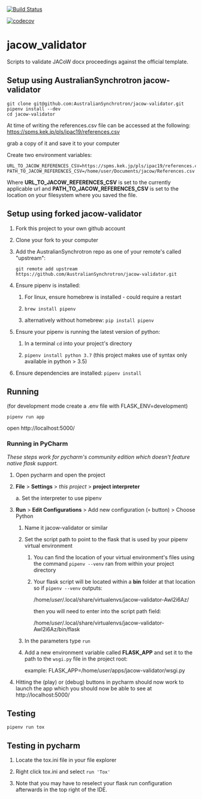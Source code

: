 [![Build Status](https://travis-ci.com/AustralianSynchrotron/jacow-validator.svg?branch=master)](https://travis-ci.com/AustralianSynchrotron/jacow-validator)

[![codecov](https://codecov.io/gh/AustralianSynchrotron/jacow-validator/branch/master/graph/badge.svg)](https://codecov.io/gh/AustralianSynchrotron/jacow-validator/)

# jacow_validator
Scripts to validate JACoW docx proceedings against the official template.

## Setup using AustralianSynchrotron jacow-validator

    git clone git@github.com:AustralianSynchrotron/jacow-validator.git
    pipenv install --dev
    cd jacow-validator

At time of writing the references.csv file can be accessed at the following:
https://spms.kek.jp/pls/ipac19/references.csv

grab a copy of it and save it to your computer

Create two environment variables:

    URL_TO_JACOW_REFERENCES_CSV=https://spms.kek.jp/pls/ipac19/references.csv
    PATH_TO_JACOW_REFERENCES_CSV=/home/user/Documents/jacow/References.csv

Where **URL_TO_JACOW_REFERENCES_CSV** is set to the currently applicable url
and **PATH_TO_JACOW_REFERENCES_CSV** is set to the location on your filesystem 
where you saved the file. 

##  Setup using forked jacow-validator

1. Fork this project to your own github account

2. Clone your fork to your computer

3. Add the AustralianSynchrotron repo as one of your remote's called "upstream":

    `git remote add upstream https://github.com/AustralianSynchrotron/jacow-validator.git`
    
4. Ensure pipenv is installed:
    
    1. For linux, ensure homebrew is installed - could require a restart

    1. `brew install pipenv`
    
    1. alternatively without homebrew: `pip install pipenv`

5. Ensure your pipenv is running the latest version of python:
    
    1. In a terminal `cd` into your project's directory 
    
    1. `pipenv install python 3.7` (this project makes use of syntax only available in python > 3.5)

6. Ensure dependencies are installed: `pipenv install`

## Running

(for development mode create a .env file with FLASK_ENV=development)

    pipenv run app

open http://localhost:5000/

### Running in PyCharm

*These steps work for pycharm's community edition which doesn't feature native flask support.*

1. Open pycharm and open the project

2. **File** > **Settings** > *this project* > **project interpreter**

    a. Set the interpreter to use pipenv

3. **Run** > **Edit Configurations** > Add new configuration (`+` button) > Choose Python

    1. Name it jacow-validator or similar
    
    1. Set the script path to point to the flask that is used by your pipenv virtual environment
        
        1. You can find the location of your virtual environment's files using the command `pipenv --venv` ran from within your project directory
        
        1. Your flask script will be located within a **bin** folder at that location so if `pipenv --venv` outputs:
            
            /home/*user*/.local/share/virtualenvs/jacow-validator-Awl2i6Az/
            
            then you will need to enter into the script path field: 
            
            /home/*user*/.local/share/virtualenvs/jacow-validator-Awl2i6Az/bin/flask
    
    1. In the parameters type `run`
    
    1. Add a new environment variable called **FLASK_APP** and set it to the path to the `wsgi.py` file in the project root:
    
        example: FLASK_APP=/home/*user*/apps/jacow-validator/wsgi.py

4. Hitting the (play) or (debug) buttons in pycharm should now work to launch the app which you should now be able to see at http://localhost:5000/ 

## Testing
    
    pipenv run tox

## Testing in pycharm
    
1. Locate the tox.ini file in your file explorer

2. Right click tox.ini and select `run 'Tox'`

3. Note that you may have to reselect your flask run configuration afterwards 
    in the top right of the IDE.
